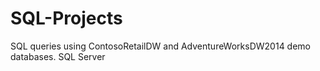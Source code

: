 # SQL-Projects
SQL queries using ContosoRetailDW and AdventureWorksDW2014 demo databases. SQL Server 
